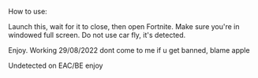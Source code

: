 How to use:


Launch this, wait for it to close, then open Fortnite.
Make sure you're in windowed full screen.
Do not use car fly, it's detected.

Enjoy. Working 29/08/2022
dont come to me if u get banned, blame apple

Undetected on EAC/BE
enjoy
